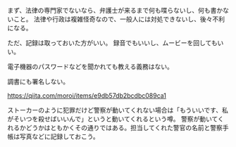まず、法律の専門家でないなら、弁護士が来るまで何も喋らないし、何も書かないこと。
法律や行政は複雑怪奇なので、一般人には対処できないし、後々不利になる。

ただ、記録は取っておいた方がいい。
録音でもいいし、ムービーを回してもいい。

電子機器のパスワードなどを聞かれても教える義務はない。

調書にも署名しない。

https://qiita.com/moroi/items/e9db57db2bcdbc089ca1

ストーカーのように犯罪だけど警察が動いてくれない場合は「もういいです、私がそいつを殺せばいいんで」というと動いてくれるという噂。
警察が動いてくれるかどうかはともかくその通りではある。担当してくれた警官の名前と警察手帳は写真などに記録しておこう。
